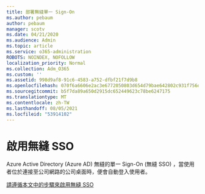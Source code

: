 ```yaml
---
title: 部署無縫單一 Sign-On
ms.author: pebaum
author: pebaum
manager: scotv
ms.date: 04/21/2020
ms.audience: Admin
ms.topic: article
ms.service: o365-administration
ROBOTS: NOINDEX, NOFOLLOW
localization_priority: Normal
ms.collection: Adm_O365
ms.custom: ''
ms.assetid: 998d9af8-91c6-4583-a752-dfbf21f7d9b8
ms.openlocfilehash: 070f6a6606e2ac3e6772050803d654d79bae642802c931f756d1c1ac3421f34d
ms.sourcegitcommit: b5f7da89a650d2915dc652449623c78be6247175
ms.translationtype: MT
ms.contentlocale: zh-TW
ms.lasthandoff: 08/05/2021
ms.locfileid: "53914102"
---
```

# <a name="enable-seamless-sso"></a>啟用無縫 SSO

Azure Active Directory (Azure AD) 無縫的單一 Sign-On (無縫 SSO) ，當使用者位於連接至公司網路的公司桌面時，便會自動登入使用者。
  
[請遵循本文中的步驟來啟用無縫 SSO](https://docs.microsoft.com/azure/active-directory/connect/active-directory-aadconnect-sso-quick-start)
  

